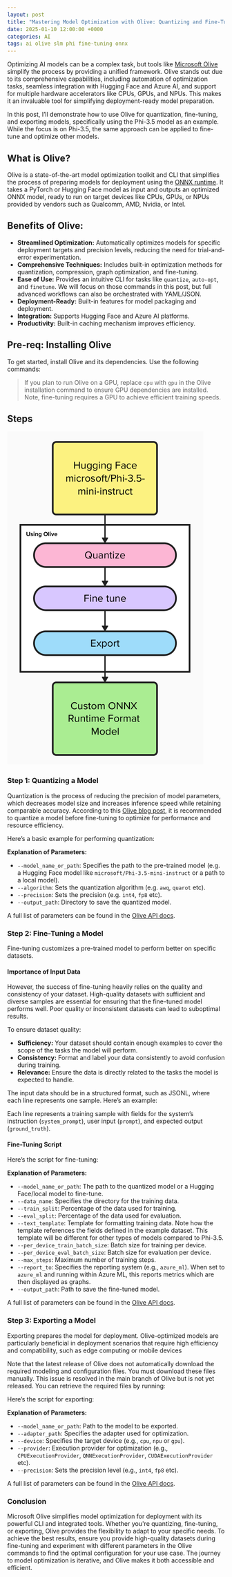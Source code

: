 ```yaml
---
layout: post
title: "Mastering Model Optimization with Olive: Quantizing and Fine-Tuning Phi-3.5"
date: 2025-01-10 12:00:00 +0000
categories: AI
tags: ai olive slm phi fine-tuning onnx
---
```


Optimizing AI models can be a complex task, but tools like [Microsoft Olive](https://github.com/microsoft/Olive) 
simplify the process by providing a unified framework. Olive stands out due to its comprehensive capabilities, including 
automation of optimization tasks, seamless integration with Hugging Face and Azure AI, and support for multiple hardware 
accelerators like CPUs, GPUs, and NPUs. This makes it an invaluable tool for simplifying deployment-ready model 
preparation.

In this post, I’ll demonstrate how to use Olive for quantization, fine-tuning, and exporting models, specifically using 
the Phi-3.5 model as an example. While the focus is on Phi-3.5, the same approach can be applied to fine-tune and 
optimize other models.

## What is Olive?

Olive is a state-of-the-art model optimization toolkit and CLI that simplifies the process of preparing models for 
deployment using the [ONNX runtime](https://onnxruntime.ai/). It takes a PyTorch or Hugging Face model as input and 
outputs an optimized ONNX model, ready to run on target devices like CPUs, GPUs, or NPUs provided by vendors such as 
Qualcomm, AMD, Nvidia, or Intel.

## Benefits of Olive:

- **Streamlined Optimization:** Automatically optimizes models for specific deployment targets and precision levels, 
  reducing the need for trial-and-error experimentation.
- **Comprehensive Techniques:** Includes built-in optimization methods for quantization, compression, graph 
  optimization, and fine-tuning.
- **Ease of Use:** Provides an intuitive CLI for tasks like `quantize`, `auto-opt`, and `finetune`. 
  We will focus on those commands in this post, but full advanced workflows can also be orchestrated with YAML/JSON.
- **Deployment-Ready:** Built-in features for model packaging and deployment.
- **Integration:** Supports Hugging Face and Azure AI platforms.
- **Productivity:** Built-in caching mechanism improves efficiency.

## Pre-req: Installing Olive

To get started, install Olive and its dependencies. Use the following commands:

<script src="https://gist.github.com/adamdougal/3505c44a96bf4efdff8e1e442c0de5f6.js"></script>

> If you plan to run Olive on a GPU, replace `cpu` with `gpu` in the Olive installation command to ensure GPU 
> dependencies are installed. Note, fine-tuning requires a GPU to achieve efficient training speeds.

## Steps

![flow](/images/olive-flow.png)

### Step 1: Quantizing a Model

Quantization is the process of reducing the precision of model parameters, which decreases model size and increases 
inference speed while retaining comparable accuracy. According to this 
[Olive blog post](https://onnxruntime.ai/blogs/olive-quant-ft), it is recommended to quantize a model before fine-tuning 
to optimize for performance and resource efficiency.

Here’s a basic example for performing quantization:

<script src="https://gist.github.com/adamdougal/44563607e3be044813e35e651cc0bc56.js"></script>

**Explanation of Parameters:**
- `--model_name_or_path`: Specifies the path to the pre-trained model (e.g. a Hugging Face model like 
  `microsoft/Phi-3.5-mini-instruct` or a path to a local model).
- `--algorithm`: Sets the quantization algorithm (e.g. `awq`, `quarot` etc).
- `--precision`: Sets the precision (e.g. `int4`, `fp8` etc).
- `--output_path`: Directory to save the quantized model.

A full list of parameters can be found in the 
[Olive API docs](https://microsoft.github.io/Olive/reference/cli.html#quantization).

### Step 2: Fine-Tuning a Model

Fine-tuning customizes a pre-trained model to perform better on specific datasets. 

#### Importance of Input Data

However, the success of fine-tuning heavily relies on the quality and consistency of your dataset. High-quality 
datasets with sufficient and diverse samples are essential for ensuring that the fine-tuned model performs well. Poor 
quality or inconsistent datasets can lead to suboptimal results.

To ensure dataset quality:
- **Sufficiency:** Your dataset should contain enough examples to cover the scope of the tasks the model will perform.
- **Consistency:** Format and label your data consistently to avoid confusion during training.
- **Relevance:** Ensure the data is directly related to the tasks the model is expected to handle.

The input data should be in a structured format, such as JSONL, where each line represents one sample. Here’s an 
example:

<script src="https://gist.github.com/adamdougal/f31b2b914e2181d8825ec22463bc9ba2.js"></script>

Each line represents a training sample with fields for the system’s instruction (`system_prompt`), user input 
(`prompt`), and expected output (`ground_truth`).

#### Fine-Tuning Script

Here’s the script for fine-tuning:

<script src="https://gist.github.com/adamdougal/7b5640f600af2aed9ded8a953638b040.js"></script>

**Explanation of Parameters:**
- `--model_name_or_path`: The path to the quantized model or a Hugging Face/local model to fine-tune.
- `--data_name`: Specifies the directory for the training data.
- `--train_split`: Percentage of the data used for training.
- `--eval_split`: Percentage of the data used for evaluation.
- `--text_template`: Template for formatting training data. Note how the template references the fields defined in the 
  example dataset. This template will be different for other types of models compared to Phi-3.5.
- `--per_device_train_batch_size`: Batch size for training per device.
- `--per_device_eval_batch_size`: Batch size for evaluation per device.
- `--max_steps`: Maximum number of training steps.
- `--report_to`: Specifies the reporting system (e.g., `azure_ml`). When set to `azure_ml` and running within Azure ML, 
  this reports metrics which are then displayed as graphs.
- `--output_path`: Path to save the fine-tuned model.

A full list of parameters can be found in the 
[Olive API docs](https://microsoft.github.io/Olive/reference/cli.html#finetune).

### Step 3: Exporting a Model

Exporting prepares the model for deployment. Olive-optimized models are particularly beneficial in deployment scenarios 
that require high efficiency and compatibility, such as edge computing or mobile devices 

Note that the latest release of Olive does not automatically download the required modeling and configuration files. 
You must download these files manually. This issue is resolved in the main branch of Olive but is not yet released. You 
can retrieve the required files by running:

<script src="https://gist.github.com/adamdougal/57fd517f1a008aa761181c6aaba793a8.js"></script>

Here’s the script for exporting:

<script src="https://gist.github.com/adamdougal/b8ee754247de676d33b5e9446e511564.js"></script>

**Explanation of Parameters:**
- `--model_name_or_path`: Path to the model to be exported.
- `--adapter_path`: Specifies the adapter used for optimization.
- `--device`: Specifies the target device (e.g., `cpu`, `npu` or `gpu`).
- `--provider`: Execution provider for optimization (e.g., `CPUExecutionProvider`, `QNNExecutionProvider`, 
  `CUDAExecutionProvider` etc).
- `--precision`: Sets the precision level (e.g., `int4`, `fp8` etc).

A full list of parameters can be found in the 
[Olive API docs](https://microsoft.github.io/Olive/reference/cli.html#auto-optimization).

### Conclusion

Microsoft Olive simplifies model optimization for deployment with its powerful CLI and integrated tools. Whether you're 
quantizing, fine-tuning, or exporting, Olive provides the flexibility to adapt to your specific needs. To achieve the 
best results, ensure you provide high-quality datasets during fine-tuning and experiment with different parameters in 
the Olive commands to find the optimal configuration for your use case. The journey to model optimization is iterative, 
and Olive makes it both accessible and efficient.
